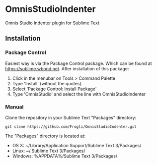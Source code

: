 OmnisStudioIndenter
===============

Omnis Studio Indenter plugin for Sublime Text

## Installation

### Package Control
Easiest way is via the Package Control package. Which can be found at https://sublime.wbond.net. After installation of this package:

1. Click in the menubar on Tools > Command Palette
2. Type 'Install' (without the quotes).
3. Select 'Package Control: Install Package'
4. Type 'OmnisStudio' and select the line with OmnisStudioIndenter

### Manual

Clone the repository in your Sublime Text "Packages" directory:

    git clone https://github.com/Frogli/OmnisStudioIndenter.git

The "Packages" directory is located at:

- OS X: ~/Library/Application Support/Sublime Text 3/Packages/
- Linux: ~/.Sublime Text 3/Packages/
- Windows: %APPDATA%/Sublime Text 3/Packages/
